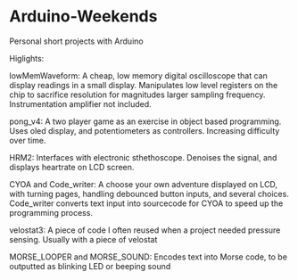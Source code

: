 # Arduino-Weekends
Personal short projects with Arduino

Higlights:

lowMemWaveform:
	A cheap, low memory digital oscilloscope that can display 
	readings in a small display. Manipulates low level 
	registers on the chip to sacrifice resolution for 
	magnitudes larger sampling frequency.
	Instrumentation amplifier not included.
	
pong_v4:
	A two player game as an exercise in object based 
	programming. Uses oled display, and potentiometers as 
	controllers.  Increasing difficulty over time.

HRM2:
	Interfaces with electronic sthethoscope. Denoises the 
	signal, and displays heartrate on LCD screen.
	
CYOA and Code_writer:
	A choose your own adventure displayed on LCD, with 
	turning pages, handling debounced button inputs, 
	and several choices. Code_writer converts text 
	input into sourcecode for CYOA to speed up the 
	programming process.
	
velostat3:
	A piece of code I often reused when a project needed
	pressure sensing. Usually with a piece of velostat
	
MORSE_LOOPER and MORSE_SOUND:
	Encodes text into Morse code, to be outputted as blinking
	LED or beeping sound
